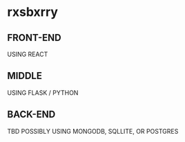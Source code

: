 # rxsbxrry
## FRONT-END
USING REACT
## MIDDLE
USING FLASK / PYTHON
## BACK-END
TBD
POSSIBLY USING MONGODB, SQLLITE, OR POSTGRES
